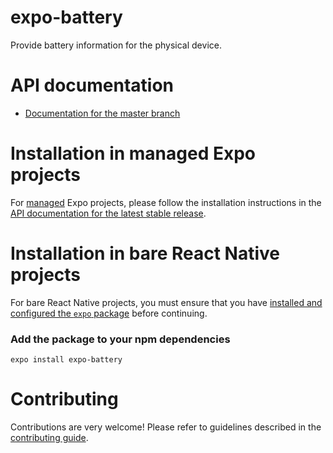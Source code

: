# expo-battery

Provide battery information for the physical device.

# API documentation

- [Documentation for the master branch](https://github.com/expo/expo/blob/master/docs/pages/versions/unversioned/sdk/battery.md)

# Installation in managed Expo projects

For [managed](https://docs.expo.io/versions/latest/introduction/managed-vs-bare/) Expo projects, please follow the installation instructions in the [API documentation for the latest stable release](https://docs.expo.io/versions/latest/sdk/battery/).

# Installation in bare React Native projects

For bare React Native projects, you must ensure that you have [installed and configured the `expo` package](https://docs.expo.dev/bare/installing-expo-modules/) before continuing.

### Add the package to your npm dependencies

```
expo install expo-battery
```

# Contributing

Contributions are very welcome! Please refer to guidelines described in the [contributing guide](https://github.com/expo/expo#contributing).
